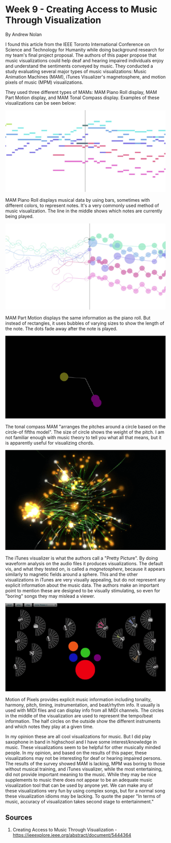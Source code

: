 Week 9 - Creating Access to Music Through Visualization
===
By Andrew Nolan

I found this article from the IEEE Toronto International Conference on Science and Technology for Humanity while doing background research for my team's final project proposal. The authors of this paper propose that music visualizations could help deaf and hearing impaired individuals enjoy and understand the sentiments conveyed by music. They conducted a study evaluating several major types of music visualizations: Music Animation Machines (MAM), iTunes Visualizer's magnetosphere, and motion pixels of music (MPM) visualizations.

They used three different types of MAMs: MAM Piano Roll display, MAM Part Motion display, and MAM Tonal Compass display. Examples of these visualizations can be seen below:

![MAM Piano Roll](./images/week9/mam_pianoroll.gif)

MAM Piano Roll displays musical data by using bars, sometimes with different colors, to represent notes. It's a very commonly used method of music visualization. The line in the middle shows which notes are currently being played.

![MAM Part Motion](./images/week9/mam_partmotion.gif)

MAM Part Motion displays the same information as the piano roll. But instead of rectangles, it uses bubbles of varying sizes to show the length of the note. The dots fade away after the note is played.

![MAM Tonal Compass](./images/week9/mam_tonalcompass.gif)

The tonal compass MAM "arranges the pitches around a circle based on the circle-of fifths model". The size of circle shows the weight of the pitch. I am not familiar enough with music theory to tell you what all that means, but it is apparently useful for visualizing chords.

![iTunes Visualizer magnetosphere](./images/week9/itunes_visualizer.gif)

The iTunes visualizer is what the authors call a "Pretty Picture". By doing waveform analysis on the audio files it produces visualizations. The default vis, and what they tested on, is called a *magnetosphere*, because it appears similarly to magnetic fields around a sphere. This and the other visualizations in iTunes are very visually appealing, but do not represent any explicit information about the music data. The authors make an important point to mention these are designed to be visually stimulating, so even for "boring" songs they may mislead a viewer.

![Motion Pixels of Music](./images/week9/mpm.gif)

Motion of Pixels provides explicit music information including tonality, harmony, pitch, timing, instrumentation, and beat/rhythm info. It usually is used with MIDI files and can display info from all MIDI channels. The circles in the middle of the visualization are used to represent the tempo/beat information. The half circles on the outside show the different instruments and which notes they play at a given time. 

In my opinion these are all cool visualizations for music. But I did play saxophone in band in highschool and I have some interest/knowledge in music. These visualizations seem to be helpful for other musically minded people. In my opinion, and based on the results of this paper, these visualizations may not be interesting for deaf or hearing impaired persons. The results of the survey showed MAM is lacking, MPM was boring to those without musical training, and iTunes visualizer, while the most entertaining, did not provide important meaning to the music. While they may be nice supplements to music there does not appear to be an adequate music visualization tool that can be used by anyone yet. We can make any of these visualizations very fun by using complex songs, but for a normal song these visualization idioms may be lacking. To quote the paper "In terms of music, accuracy of visualization takes second stage to entertainment."


Sources
---
1. Creating Access to Music Through Visualization - https://ieeexplore.ieee.org/abstract/document/5444364